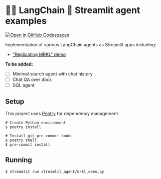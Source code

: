 # 🦜️🔗 LangChain 🤝 Streamlit agent examples

[![Open in GitHub Codespaces](https://github.com/codespaces/badge.svg)](https://codespaces.new/langchain-ai/streamlit-agent?quickstart=1)

Implementation of various LangChain agents as Streamlit apps including:

- ["Replicating MRKL" demo](https://python.langchain.com/docs/modules/agents/how_to/mrkl)

**To be added:**

- [ ] Minimal search agent with chat history
- [ ] Chat QA over docs
- [ ] SQL agent

## Setup

This project uses [Poetry](https://python-poetry.org/) for dependency management.

```shell
# Create Python environment
$ poetry install

# Install git pre-commit hooks
$ poetry shell
$ pre-commit install
```

## Running

```shell
$ streamlit run streamlit_agent/mrkl_demo.py
```
